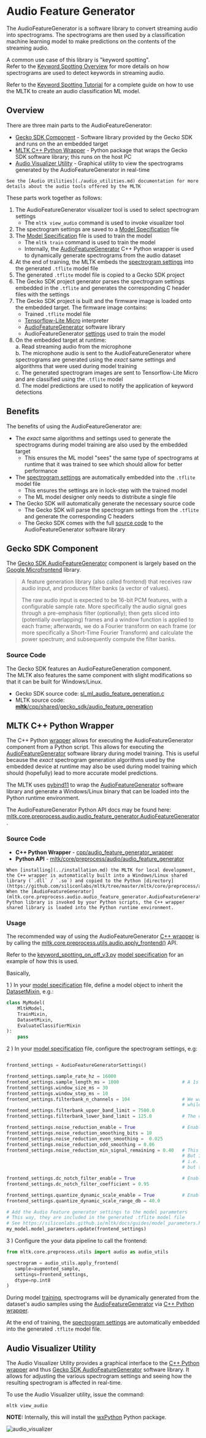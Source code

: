 # Audio Feature Generator


The AudioFeatureGenerator is a software library to convert streaming audio into spectrograms.
The spectrograms are then used by a classification machine learning model to make predictions on the 
contents of the streaming audio.

A common use case of this library is "keyword spotting".  
Refer to the [Keyword Spotting Overview](./keyword_spotting_overview.md) for more
details on how spectrograms are used to detect keywords in streaming audio.

Refer to the [Keyword Spotting Tutorial](../../mltk/tutorials/keyword_spotting_on_off) for a complete
guide on how to use the MLTK to create an audio classification ML model.


## Overview

There are three main parts to the AudioFeatureGenerator:
- [Gecko SDK Component](#gecko-sdk-component) - Software library provided by the Gecko SDK and runs on the an embedded target
- [MLTK C++ Python Wrapper](#mltk-c-python-wrapper) - Python package that wraps the Gecko SDK software library; this runs on the host PC
- [Audio Visualizer Utility](#audio-visualizer-utility) - Graphical utility to view the spectrograms generated by the AudioFeatureGenerator in real-time

```{note}
See the [Audio Utilities](./audio_utilities.md) documentation for more details about the audio tools offered by the MLTK
```

These parts work together as follows:

1. The AudioFeatureGenerator visualizer tool is used to select spectrogram settings
   - The `mltk view_audio` command is used to invoke visualizer tool
2. The spectrogram settings are saved to a [Model Specification](../guides/model_specification.md) file
3. The [Model Specification](../guides/model_specification.md) file is used to train the model
   - The `mltk train` command  is used to train the model
   - Internally, the [AudioFeatureGenerator](../cpp_development/wrappers/audio_feature_generator_wrapper.md) C++ Python wrapper is used to dynamically generate spectrograms from the audio dataset
4. At the end of training, the MLTK embeds the [spectrogram settings](../guides/model_parameters.md#audiodatasetmixin) into the generated `.tflite` model file
5. The generated `.tflite` model file is copied to a Gecko SDK project
6. The Gecko SDK project generator parses the spectrogram settings embedded in the `.tflite` and generates the corresponding C header files with the settings
7. The Gecko SDK project is built and the firmware image is loaded onto the embedded target. The firmware image contains:
   - Trained `.tflite` model file
   - [Tensorflow-Lite Micro](https://github.com/tensorflow/tflite-micro) interpreter
   - [AudioFeatureGenerator](https://docs.silabs.com/gecko-platform/latest/machine-learning/api/group-ml-audio-feature-generation) software library
   - AudioFeatureGenerator [settings](../guides/model_parameters.md#audiodatasetmixin) used to train the model
8. On the embedded target at runtime:  
   a. Read streaming audio from the microphone  
   b. The microphone audio is sent to the AudioFeatureGenerator where spectrograms are generated using the _exact_ same settings and algorithms that were used during model training  
   c. The generated spectrogram images are sent to Tensorflow-Lite Micro and are classified using the `.tflite` model  
   d. The model predictions are used to notify the application of keyword detections


## Benefits

The benefits of using the AudioFeatureGenerator are:

- The _exact_ same algorithms and settings used to generate the spectrograms during model training are also used by the embedded target
  - This ensures the ML model "sees" the same type of spectrograms at runtime that it was trained to see which should allow for better performance
- The [spectrogram settings](../guides/model_parameters.md#audiodatasetmixin) are automatically embedded into the `.tflite` model file
  - This ensures the settings are in lock-step with the trained model
  - The ML model designer only needs to distribute a single file 
- The Gecko SDK will automatically generate the necessary source code
  - The Gecko SDK will parse the spectrogram settings from the `.tflite` and generate the corresponding C headers
  - The Gecko SDK comes with the full [source code](https://github.com/SiliconLabs/gecko_sdk/blob/gsdk_4.0/util/third_party/tensorflow_extra/src/sl_ml_audio_feature_generation.c) to the AudioFeatureGenerator software library



## Gecko SDK Component

The [Gecko SDK AudioFeatureGenerator](https://docs.silabs.com/gecko-platform/latest/machine-learning/api/group-ml-audio-feature-generation) component is largely based on the [Google Microfrontend](https://github.com/tensorflow/tflite-micro/tree/main/tensorflow/lite/experimental/microfrontend/lib) library.

> A feature generation library (also called frontend) that receives raw audio input, and produces filter banks (a vector of values).
> 
> The raw audio input is expected to be 16-bit PCM features, with a configurable sample rate. More specifically the audio signal goes through a pre-emphasis filter (optionally); then gets sliced into (potentially overlapping) frames and a window function is applied to each frame; afterwards, we do a Fourier transform on each frame (or more specifically a Short-Time Fourier Transform) and calculate the power spectrum; and subsequently compute the filter banks.

### Source Code

The Gecko SDK features an AudioFeatureGeneration component.  
The MLTK also features the same component with slight modifications so that it can be built for Windows/Linux.


- Gecko SDK source code: [sl_ml_audio_feature_generation.c](https://github.com/SiliconLabs/gecko_sdk/blob/gsdk_4.0/util/third_party/tensorflow_extra/src/sl_ml_audio_feature_generation.c)
- MLTK source code: [__mltk__/cpp/shared/gecko_sdk/audio_feature_generation](../../cpp/shared/gecko_sdk/audio_feature_generation)

## MLTK C++ Python Wrapper

The C++ Python [wrapper](../cpp_development/wrappers/audio_feature_generator_wrapper.md) allows for executing the AudioFeatureGenerator component from a Python script. 
This allows for executing the [AudioFeatureGenerator](https://docs.silabs.com/gecko-platform/latest/machine-learning/api/group-ml-audio-feature-generation) software library during model training. This is useful because the _exact_ spectrogram generation algorithms used by the embedded device at runtime may also be used during model training which should (hopefully) lead to more accurate model predictions.

The MLTK uses [pybind11](https://pybind11.readthedocs.io/en/latest/) to wrap the [AudioFeatureGenerator](https://docs.silabs.com/gecko-platform/latest/machine-learning/api/group-ml-audio-feature-generation) software library and generate a Windows/Linux binary that can be loaded into the Python runtime environment.


The AudioFeatureGenerator Python API docs may be found here: [mltk.core.preprocess.audio.audio_feature_generator.AudioFeatureGenerator](mltk.core.preprocess.audio.audio_feature_generator.AudioFeatureGenerator).  


### Source Code

- __C++ Python Wrapper__ - [cpp/audio_feature_generator_wrapper](https://github.com/siliconlabs/mltk/tree/master/cpp/audio_feature_generator_wrapper)  
- __Python API__ - [mltk/core/preprocess/audio/audio_feature_generator](https://github.com/siliconlabs/mltk/tree/master/mltk/core/preprocess/audio/audio_feature_generator)


```{note}
When [installing](../installation.md) the MLTK for local development, the C++ wrapper is automatically built into a Windows/Linux shared library (`.dll` / `.so`) and copied to the Python [directory](https://github.com/siliconlabs/mltk/tree/master/mltk/core/preprocess/audio/audio_feature_generator). 
When the [AudioFeatureGenerator](mltk.core.preprocess.audio.audio_feature_generator.AudioFeatureGenerator) Python library is invoked by your Python scripts, the C++ wrapper shared library is loaded into the Python runtime environment.
```


### Usage

The recommended way of using the AudioFeatureGenerator [C++ wrapper](../cpp_development/wrappers/audio_feature_generator_wrapper.md)
is by calling the [mltk.core.preprocess.utils.audio.apply_frontend()](https://siliconlabs.github.io/mltk/docs/python_api/data_preprocessing/audio.html#mltk.core.preprocess.utils.audio.apply_frontend) API.

Refer to the [keyword_spotting_on_off_v3.py](https://github.com/siliconlabs/mltk/tree/master/mltk/models/siliconlabs/keyword_spotting_on_off_v3.py) [model specification](../guides/model_specification.md) for an example of how this is used.

Basically, 


1 ) In your [model specification](../guides/model_specification.md) file, define a model object to inherit the [DatasetMixin](mltk.core.DatasetMixin), e.g.:

```python
class MyModel(
    MltkModel, 
    TrainMixin, 
    DatasetMixin, 
    EvaluateClassifierMixin
):
    pass

```

2 ) In your [model specification](../guides/model_specification.md) file, configure the spectrogram settings, e.g:

```python

frontend_settings = AudioFeatureGeneratorSettings()

frontend_settings.sample_rate_hz = 16000
frontend_settings.sample_length_ms = 1000                       # A 1s buffer should be enough to capture the keywords
frontend_settings.window_size_ms = 30
frontend_settings.window_step_ms = 10
frontend_settings.filterbank_n_channels = 104                   # We want this value to be as large as possible
                                                                # while still allowing for the ML model to execute efficiently on the hardware
frontend_settings.filterbank_upper_band_limit = 7500.0
frontend_settings.filterbank_lower_band_limit = 125.0           # The dev board mic seems to have a lot of noise at lower frequencies

frontend_settings.noise_reduction_enable = True                 # Enable the noise reduction block to help ignore background noise in the field
frontend_settings.noise_reduction_smoothing_bits = 10
frontend_settings.noise_reduction_even_smoothing =  0.025
frontend_settings.noise_reduction_odd_smoothing = 0.06
frontend_settings.noise_reduction_min_signal_remaining = 0.40   # This value is fairly large (which makes the background noise reduction small)
                                                                # But it has been found to still give good results
                                                                # i.e. There is still some background noise reduction,
                                                                # but the actual signal is still (mostly) untouched

frontend_settings.dc_notch_filter_enable = True                 # Enable the DC notch filter, to help remove the DC signal from the dev board's mic
frontend_settings.dc_notch_filter_coefficient = 0.95

frontend_settings.quantize_dynamic_scale_enable = True          # Enable dynamic quantization, this dynamically converts the uint16 spectrogram to int8
frontend_settings.quantize_dynamic_scale_range_db = 40.0

# Add the Audio Feature generator settings to the model parameters
# This way, they are included in the generated .tflite model file
# See https://siliconlabs.github.io/mltk/docs/guides/model_parameters.html
my_model.model_parameters.update(frontend_settings)
```

3 ) Configure the your data pipeline to call the frontend:
```python
from mltk.core.preprocess.utils import audio as audio_utils

spectrogram = audio_utils.apply_frontend(
   sample=augmented_sample,
   settings=frontend_settings,
   dtype=np.int8
)
```


During model [training](../guides/model_training.md), spectrograms will be dynamically generated from the dataset's audio samples using the 
[AudioFeatureGenerator](https://docs.silabs.com/gecko-platform/latest/machine-learning/api/group-ml-audio-feature-generation) via [C++ Python wrapper](../cpp_development/wrappers/audio_feature_generator_wrapper.md).

At the end of training, the [spectrogram settings](../guides/model_parameters.md#audiodatasetmixin) are automatically embedded into the generated `.tflite` model file.



## Audio Visualizer Utility

The Audio Visualizer Utility provides a graphical interface to the [C++ Python wrapper](mltk.core.preprocess.audio.audio_feature_generator.AudioFeatureGenerator) and thus 
[Gecko SDK AudioFeatureGenerator](https://docs.silabs.com/gecko-platform/latest/machine-learning/api/group-ml-audio-feature-generation) software library.
It allows for adjusting the various spectrogram settings and seeing how the resulting spectrogram is affected in real-time.


To use the Audio Visualizer utility, issue the command:

```shell
mltk view_audio
```

__NOTE:__ Internally, this will install the [wxPython](https://www.wxpython.org/) Python package.


![audio_visualizer](../img/audio_visualizer.gif)

